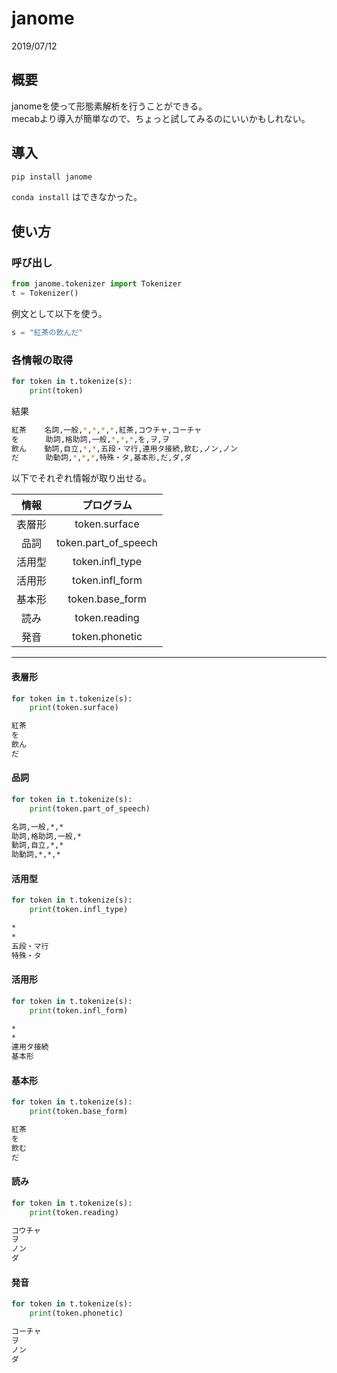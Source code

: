 # janome
2019/07/12

## 概要
janomeを使って形態素解析を行うことができる。  
mecabより導入が簡単なので、ちょっと試してみるのにいいかもしれない。

## 導入

```sh
pip install janome
```
`conda install` はできなかった。

## 使い方

### 呼び出し

```py
from janome.tokenizer import Tokenizer
t = Tokenizer()
```

例文として以下を使う。

```py
s = "紅茶の飲んだ"
```

### 各情報の取得

```py
for token in t.tokenize(s):
    print(token)    
```

結果
```sh
紅茶    名詞,一般,*,*,*,*,紅茶,コウチャ,コーチャ
を      助詞,格助詞,一般,*,*,*,を,ヲ,ヲ
飲ん    動詞,自立,*,*,五段・マ行,連用タ接続,飲む,ノン,ノン
だ      助動詞,*,*,*,特殊・タ,基本形,だ,ダ,ダ
```

以下でそれぞれ情報が取り出せる。

|情報|プログラム|
|:-:|:-:|
|表層形|token.surface|
|品詞|token.part_of_speech|
|活用型|token.infl_type|
|活用形|token.infl_form|
|基本形|token.base_form|
|読み|token.reading|
|発音|token.phonetic|

- - -

#### 表層形
```py
for token in t.tokenize(s):
    print(token.surface)
```
```sh
紅茶
を
飲ん
だ
```

#### 品詞
```py
for token in t.tokenize(s):
    print(token.part_of_speech)  
```

```sh
名詞,一般,*,*
助詞,格助詞,一般,*
動詞,自立,*,*
助動詞,*,*,*
```

#### 活用型

```py
for token in t.tokenize(s):
    print(token.infl_type)  
```

```sh
*
*
五段・マ行
特殊・タ
```

#### 活用形
```py
for token in t.tokenize(s):
    print(token.infl_form)  
```

```sh
*
*
連用タ接続
基本形
```

#### 基本形

```py
for token in t.tokenize(s):
    print(token.base_form)
```

```sh
紅茶
を
飲む
だ
```

#### 読み

```py
for token in t.tokenize(s):
    print(token.reading)
```

```sh
コウチャ
ヲ
ノン
ダ
```

#### 発音

```py
for token in t.tokenize(s):
    print(token.phonetic)
```

```sh
コーチャ
ヲ
ノン
ダ
```